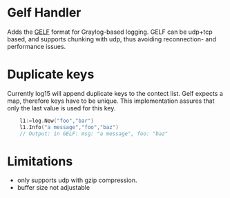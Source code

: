 # Gelf Handler
Adds the [GELF](http://docs.graylog.org/en/2.1/pages/gelf.html) format for Graylog-based logging.
GELF can be udp+tcp based, and supports chunking with udp, thus avoiding reconnection- and performance issues.

# Duplicate keys
Currently log15 will append duplicate keys to the contect list. Gelf expects a map, therefore keys have to be unique.
This implementation assures that only the last value is used for this key.

```go
    l1:=log.New("foo","bar")
    l1.Info("a message","foo","baz")
    // Output: in GELF: msg: "a message", foo: "baz"
```

# Limitations
- only supports udp with gzip compression.
- buffer size not adjustable